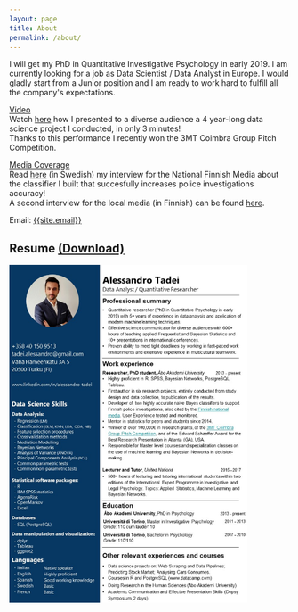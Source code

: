 ```yaml
---
layout: page
title: About
permalink: /about/
---
```

<p>
I will get my PhD in Quantitative Investigative Psychology in early 2019. I am currently looking for a job as Data Scientist / Data Analyst in Europe. I would gladly start from a Junior position and I am ready to work hard to fulfill all the company's expectations.
</p>
<p>
 <u>Video</u>
 <br>
Watch <a href="https://mega.nz/#!RJlTkQKD!ArKKBN0mkP0wU47evSBaso6mFlC9KXjMxS9VhWXykW4" target="_blank">here</a> how I presented to a diverse audience a 4 year-long data science project I conducted, in only 3 minutes! 
 <br>
Thanks to this performance I recently won the 3MT Coimbra Group Pitch Competition.
</p>
<p>
 <u>Media Coverage</u>
  <br>
Read <a href="https://svenska.yle.fi/artikel/2018/04/12/undersokning-av-sexuella-overgrepp-pa-barn-ska-forbattras-med-hjalp-av-ny" target="_blank">here</a> (in Swedish) my interview for the National Finnish Media about the classifier I built that succesfully increases police investigations accuracy! 
  <br>
 A second interview for the local media (in Finnish) can be found <a href="https://www.kaleva.fi/uutiset/kotimaa/poliisi-saa-virtuaalilapsen-harjoituskumppaniksi-suomessa-kehitetty-ohjelma-viron-poliisin-testiin/771164" target="_blank">here</a>.
 </p>

Email: <a href="mailto:{{site.email}}?Subject=From Blog Site:">{{site.email}}</a>

 ## Resume  <a href="https://github.com/AlessandroTadei/AlessandroTadei.github.io/blob/master/static/pdfs/CV.pdf">(Download)</a>
 
<img src="static/img/CV.jpg" alt="CV Alessandro Tadei" width="85%" height="85%">
